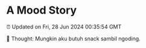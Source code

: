 # A Mood Story

⏰ Updated on Fri, 28 Jun 2024 00:35:54 GMT

💭 Thought: Mungkin aku butuh snack sambil ngoding.

